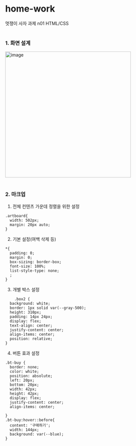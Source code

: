 # home-work
멋쟁이 사자 과제 n01 
HTML/CSS
<br>
<br>
### 1. 화면 설계
<img width="400" alt="image" src="https://github.com/1101x/homework/assets/121869052/0801d38d-c22a-4400-b220-b5b100178f39">
<br>
<br>
  
### 2. 마크업
1. 전체 컨텐츠 가운데 정렬을 위한 설정
```
.artboard{
  width: 502px;
  margin: 20px auto;
}
```  
2. 기본 설정(여백 삭제 등)

```
*{
  padding: 0;
  margin: 0;
  box-sizing: border-box;
  font-size: 100%;
  list-style-type: none;
  ;
}
```

3. 개별 박스 설정
```
    .box2 {
  background: white;
  border: 1px solid var(--gray-500);
  height: 310px;
  padding: 14px 24px;
  display: flex;
  text-align: center;
  justify-content: center;
  align-items: center;
  position: relative;
}
```
4. 버튼 효과 설정
~~~
.bt-buy {
  border: none;
  color: white;
  position: absolute;
  left: 20px;
  bottom: 20px;
  width: 42px;
  height: 42px;
  display: flex;
  justify-content: center;
  align-items: center;

}
.bt-buy:hover::before{
  content: '구매하기';
  width: 144px;
  background: var(--blue);
}
~~~

